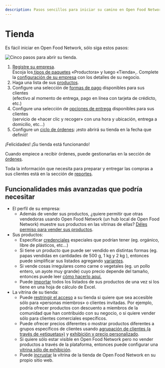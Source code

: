 ```yaml
---
description: Pasos sencillos para iniciar su camino en Open Food Network como una TIENDA
---
```


# Tienda

Es fácil iniciar en Open Food Network, sólo siga estos pasos:

![Cinco pasos para abrir su tienda.](../.gitbook/assets/set-up-in-5-steps-draft.png)

1. [Registre su empresa](../basic-features/register-and-create-your-profile.md). \
   Escoja los[ tipos de paquetes](../basic-features/enterprise-profile/package-types.md) «Productora» y luego «Tienda»,. Complete la [configuración de su empresa](../basic-features/enterprise-profile/enterprise-settings.md) con los detalles de su negocio.
2. Haga una lista de sus [productos](../basic-features/products-1/products.md).
3. Configure una selección de [formas de pago](../basic-features/shopfront/payment-methods.md) disponibles para sus clientes \
   (efectivo al momento de entrega, pago en línea con tarjeta de crédicto, etc.)
4. Configure una selección de [opciones de entrega](../basic-features/shopfront/shipping-methods.md) disponibles para sus clientes \
   (servicio de «hacer clic y recoger» con una hora y ubicación, entrega a domicilio, etc...)
5. Configure un [ciclo de órdenes](../basic-features/shopfront/order-cycle/order-cycles-for-producers.md): ¡esto abrirá su tienda en la fecha que definió!&#x20;

¡Felicidades! ¡Su tienda está funcionando!

Cuando empiece a recibir órdenes, puede gestionarlas en la sección de[ órdenes](../basic-features/orders/). &#x20;

Toda la información que necesita para preparar y entregar las compras a sus clientes está en la sección de [reportes](../basic-features/reports.md).

## Funcionalidades más avanzadas que podría necesitar

* El perfil de su empresa:
  * Además de vender sus productos, ¿quiere permitir que otras vendedoras usando Open Food Network (un hub local de Open Food Network) muestre sus productos en las vitrinas de ellas? [Déles permiso para vender sus productos](../basic-features/enterprise-profile/create-or-connect-with-your-supplying-producers.md).
* Sus productos:
  * Especificar [credenciales](../basic-features/products-1/product-properties.md) especiales que podrían tener (eg. orgánico, libre de plásticos, etc...)
  * Si tiene un producto que puede ser vendido en distintas formas (eg. papas vendidas en cantidades de 500 g, 1 kg y 2 kg ), entonces puede simplificar sus listados agregando [variantes](../basic-features/products-1/product-variants.md).
  * Si vende cosas irregulares como carne o vegetales (eg. un pollo entero, un ayote muy grande) cuyo precio depende del tamaño, entonces puede leer [cómo hacerlo aquí.](../basic-features/products-1/pricing-irregular-items-kg.md)
  * Puede [importar](../basic-features/products-1/product-and-inventory-import.md#1-import-new-products) todos los listados de sus productos de una vez si los tiene en una hoja de cálculo de Excel.
* La vitrina de su tienda:
  * Puede [restringir el acceso](../basic-features/shopfront/private-shopfront.md) a su tienda si quiere que sea accesible sólo para «personas miembros» o clientes invitadas. Por ejemplo, podría ofrecer productos con descuento a miembros de la comunidad que han contribuido con su negocio, o si quiere vender sólo para clientes comerciales específicos.
  * Puede ofrecer precios diferentes o mostrar productos diferentes a grupos específicos de clientes usando [agrupación de clientes (a través de «etiquetas»)](../basic-features/shopfront/customer-management-and-conditional-displays-prices/tags-and-tag-rules.md) y [exhibición y precio personalizado](../basic-features/shopfront/customer-management-and-conditional-displays-prices/).
  * Si quiere sólo estar visible en Open Food Network pero no vender productos a través de la plataforma, entonces puede configurar una [vitrina sólo de exhibición](../basic-features/shopfront/display-only-order-cycles.md).
  * Puede [incrustar](broken-reference) la vitrina de la tienda de Open Food Network en su propio sitio web.
